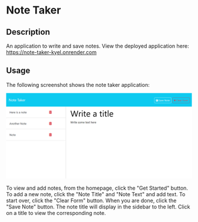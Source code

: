 # Note Taker

## Description

An application to write and save notes.
View the deployed application here: https://note-taker-kyel.onrender.com 

## Usage

The following screenshot shows the note taker application:

![Screenshot of note taker app](./assets/images/Note-taker-screenshot.png)

To view and add notes, from the homepage, click the "Get Started" button. To add a new note, click the "Note Title" and "Note Text" and add text. To start over, click the "Clear Form" button. When you are done, click the "Save Note" button. The note title will display in the sidebar to the left. Click on a title to view the corresponding note.